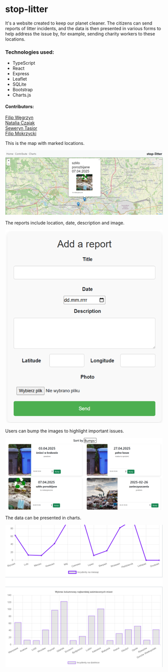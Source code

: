 # stop-litter

It's a website created to keep our planet cleaner. The citizens can send reports of litter incidents, and the data is then presented in various forms to help address the issue by, for example, sending charity workers to these locations.

### Technologies used:

- TypeScript
- React
- Express
- Leaflet
- SQLite
- Bootstrap
- Charts.js

#### Contributors:

[Filip Węgrzyn](https://github.com/wegorz13)  
[Natalia Czajak](https://github.com/nczajak)  
[Seweryn Tasior](https://github.com/Sewery)  
[Filip Mokrzycki](https://github.com/Filipmok-agh)

This is the map with marked locations.

![alt text](./images/map.png)

The reports include location, date, description and image.

![alt text](./images/form.png)

Users can bump the images to highlight important issues.

![alt text](./images/bumps.png)

The data can be presented in charts.

![alt text](./images/charts.png)
